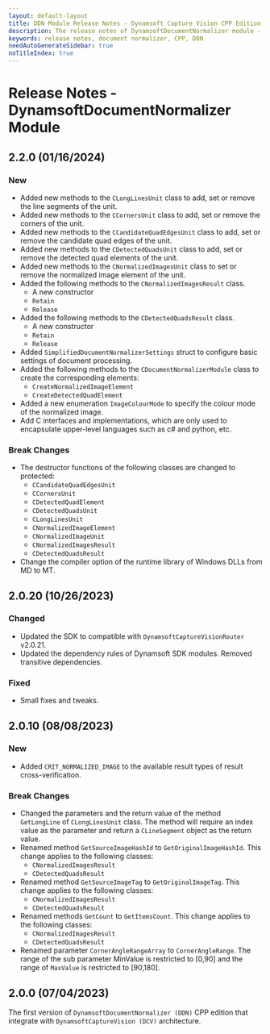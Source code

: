 ```yaml
---
layout: default-layout
title: DDN Module Release Notes - Dynamsoft Capture Vision CPP Edition
description: The release notes of DynamsoftDocumentNormalizer module - Dynamsoft Capture Vision CPP Edition.
keywords: release notes, document normalizer, CPP, DDN
needAutoGenerateSidebar: true
noTitleIndex: true
---
```


# Release Notes - DynamsoftDocumentNormalizer Module

## 2.2.0 (01/16/2024)

### New

- Added new methods to the `CLongLinesUnit` class to add, set or remove the line segments of the unit.
- Added new methods to the `CCornersUnit` class to add, set or remove the corners of the unit.
- Added new methods to the `CCandidateQuadEdgesUnit` class to add, set or remove the candidate quad edges of the unit.
- Added new methods to the `CDetectedQuadsUnit` class to add, set or remove the detected quad elements of the unit.
- Added new methods to the `CNormalizedImagesUnit` class to set or remove the normalized image element of the unit.
- Added the following methods to the `CNormalizedImagesResult` class.
  - A new constructor
  - `Retain`
  - `Release`
- Added the following methods to the `CDetectedQuadsResult` class.
  - A new constructor
  - `Retain`
  - `Release`
- Added `SimplifiedDocumentNormalizerSettings` struct to configure basic settings of document processing.
- Added the following methods to the `CDocumentNormalizerModule` class to create the corresponding elements:
  - `CreateNormalizedImageElement`
  - `CreateDetectedQuadElement`
- Added a new enumeration `ImageColourMode` to specify the colour mode of the normalized image.
- Add C interfaces and implementations, which are only used to encapsulate upper-level languages such as c# and python, etc.

### Break Changes

- The destructor functions of the following classes are changed to protected:
  - `CCandidateQuadEdgesUnit`
  - `CCornersUnit`
  - `CDetectedQuadElement`
  - `CDetectedQuadsUnit`
  - `CLongLinesUnit`
  - `CNormalizedImageElement`
  - `CNormalizedImageUnit`
  - `CNormalizedImagesResult`
  - `CDetectedQuadsResult`
- Change the compiler option of the runtime library of Windows DLLs from MD to MT.

## 2.0.20 (10/26/2023)

### Changed

- Updated the SDK to compatible with `DynamsoftCaptureVisionRouter` v2.0.21.
- Updated the dependency rules of Dynamsoft SDK modules. Removed transitive dependencies.

### Fixed

- Small fixes and tweaks.

## 2.0.10 (08/08/2023)

### New

- Added `CRIT_NORMALIZED_IMAGE` to the available result types of result cross-verification.

### Break Changes

- Changed the parameters and the return value of the method `GetLongLine` of `CLongLinesUnit` class. The method will require an index value as the parameter and return a `CLineSegment` object as the return value.
- Renamed method `GetSourceImageHashId` to `GetOriginalImageHashId`. This change applies to the following classes:
  - `CNormalizedImagesResult`
  - `CDetectedQuadsResult`
- Renamed method `GetSourceImageTag` to `GetOriginalImageTag`. This change applies to the following classes:
  - `CNormalizedImagesResult`
  - `CDetectedQuadsResult`
- Renamed methods `GetCount` to `GetItemsCount`. This change applies to the following classes:
  - `CNormalizedImagesResult`
  - `CDetectedQuadsResult`
- Renamed parameter `CornerAngleRangeArray` to `CornerAngleRange`. The range of the sub parameter MinValue is restricted to [0,90] and the range of `MaxValue` is restricted to [90,180].

## 2.0.0 (07/04/2023)

The first version of `DynamsoftDocumentNormalizer (DDN)` CPP edition that integrate with `DynamsoftCaptureVision (DCV)` architecture.
